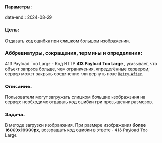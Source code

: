 #### Параметры:
date-end:: 2024-08-29
### Цель:
Отдавать код ошибки при слишком большом изображении.
### Аббревиатуры, сокращения, термины и определения:
413 Payload Too Large - Код HTTP **413 Payload Too Large** , указывает, что объект запроса больше, чем ограничения, определённые сервером; сервер может закрыть соединение или вернуть поле [`Retry-After`](https://developer.mozilla.org/ru/docs/Web/HTTP/Headers/Retry-After).
### Описание:
Пользователи могут загружать слишком большие изображения на сервер: необходимо отдавать код ошибки при превышении размеров.
### Задача:
В методе загрузки изображения.
При размере изображения **более 16000х16000px**, возвращать код ошибки в ответе - 413 Payload Too Large.